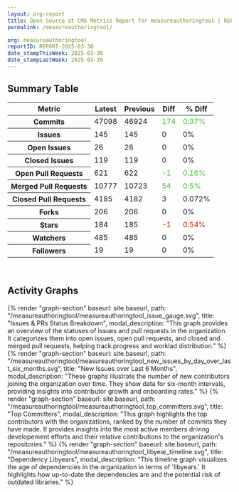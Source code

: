 ```yaml
---
layout: org-report
title: Open Source at CMS Metrics Report for measureauthoringtool | REPORT-2025-03-30
permalink: /measureauthoringtool/

org: measureauthoringtool
reportID: REPORT-2025-03-30
date_stampThisWeek: 2025-03-30
date_stampLastWeek: 2025-03-30
---
```

<div class="summary-table">
  <table class="usa-table usa-table--borderless">
    <h2> Summary Table </h2>
    <thead>
      <tr>
        <th scope="col">Metric</th>
        <th scope="col">Latest</th>
        <th scope="col">Previous</th>
        <th scope="col">Diff</th>
        <th scope="col">% Diff</th>
      </tr>
    </thead>
    <tbody>
      <tr>
        <th scope="row">Commits</th>
        <td>47098</td>
        <td>46924</td>
        <td style="color: #45c527" >174</td>
        <td style="color: #45c527" >0.37%</td>
      </tr>
      <tr>
        <th scope="row">Issues</th>
        <td>145</td>
        <td>145</td>
        <td style="" >0</td>
        <td style="" >0%</td>
      </tr>
      <tr>
        <th scope="row">Open Issues</th>
        <td>26</td>
        <td>26</td>
        <td style="" >0</td>
        <td style="" >0%</td>
      </tr>
      <tr>
        <th scope="row">Closed Issues</th>
        <td>119</td>
        <td>119</td>
        <td style="" >0</td>
        <td style="" >0%</td>
      </tr>
      <tr>
        <th scope="row">Open Pull Requests</th>
        <td>621</td>
        <td>622</td>
        <td style="color: #45c527" >-1</td>
        <td style="color: #45c527" >0.16%</td>
      </tr>
      <tr>
        <th scope="row">Merged Pull Requests</th>
        <td>10777</td>
        <td>10723</td>
        <td style="color: #45c527" >54</td>
        <td style="color: #45c527" >0.5%</td>
      </tr>
      <tr>
        <th scope="row">Closed Pull Requests</th>
        <td>4185</td>
        <td>4182</td>
        <td style="" >3</td>
        <td style="" >0.072%</td>
      </tr>
      <tr>
        <th scope="row">Forks</th>
        <td>206</td>
        <td>206</td>
        <td style="" >0</td>
        <td style="" >0%</td>
      </tr>
      <tr>
        <th scope="row">Stars</th>
        <td>184</td>
        <td>185</td>
        <td style="color: #d31c08" >-1</td>
        <td style="color: #d31c08" >0.54%</td>
      </tr>
      <tr>
        <th scope="row">Watchers</th>
        <td>485</td>
        <td>485</td>
        <td style="" >0</td>
        <td style="" >0%</td>
      </tr>
      <tr>
        <th scope="row">Followers</th>
        <td>19</td>
        <td>19</td>
        <td style="" >0</td>
        <td style="" >0%</td>
      </tr>
    </tbody>
  </table>
</div>
<div class="graph-container">
  <br>
  <h2 class="graph-section-title">Activity Graphs</h2>
  <div class="all-graphs">
    <!--- Issues/PRs Status Breakdown Graph -->
    {% render "graph-section" baseurl: site.baseurl, path: "/measureauthoringtool/measureauthoringtool_issue_gauge.svg", title: "Issues & PRs Status Breakdown", modal_description: "This graph provides an overview of the statuses of issues and pull requests in the organization. It categorizes them into open issues, open pull requests, and closed and merged pull requests, helping track progress and worklad distribution." %}
    <!-- New Issues over Last 6 Months -->
    {% render "graph-section" baseurl: site.baseurl, path: "/measureauthoringtool/measureauthoringtool_new_issues_by_day_over_last_six_months.svg", title: "New Issues over Last 6 Months", modal_description: "These graphs illustrate the number of new contributors joining the organization over time. They show data for six-month intervals, providing insights into contributor growth and onboarding rates." %}
    <!-- Top Committers Bar Graph -->
    {% render "graph-section" baseurl: site.baseurl, path: "/measureauthoringtool/measureauthoringtool_top_committers.svg", title: "Top Committers", modal_description: "This graph highlights the top contributors with the organizations, ranked by the number of commits they have made. It provides insights into the most active members driving developement efforts and their relative contributions to the organization's repositories." %}
    <!-- Libyear Timeline Graph -->
    {% render "graph-section" baseurl: site.baseurl, path: "/measureauthoringtool/measureauthoringtool_libyear_timeline.svg", title: "Dependency Libyears", modal_description: "This timeline graph visualizes the age of dependencies in the organization in terms of 'libyears.' It highlights how up-to-date the dependencies are and the potential risk of outdated libraries." %}
  </div>
</div>